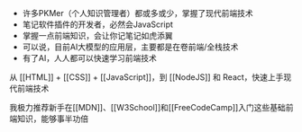 - 许多PKMer（个人知识管理者）都或多或少，掌握了现代前端技术
- 笔记软件插件的开发者，必然会JavaScript
- 掌握一点前端知识，会让你记笔记如虎添翼
- 可以说，目前AI大模型的应用层，主要都是在卷前端/全栈技术
- 有了AI，人人都可以快速学习前端技术

从 [[HTML]] + [[CSS]] + [[JavaScript]]，到 [[NodeJS]] 和 React，快速上手现代前端技术

我极力推荐新手在[[MDN]]、[[W3School]]和[[FreeCodeCamp]]入门这些基础前端知识，能够事半功倍

